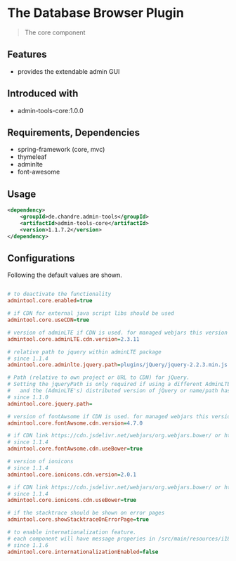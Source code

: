 # The Database Browser Plugin
> The core component


## Features
* provides the extendable admin GUI 

## Introduced with
* admin-tools-core:1.0.0

## Requirements, Dependencies
* spring-framework (core, mvc)
* thymeleaf
* adminlte
* font-awesome

## Usage

```xml
<dependency>
	<groupId>de.chandre.admin-tools</groupId>
	<artifactId>admin-tools-core</artifactId>
	<version>1.1.7.2</version>
</dependency>
```

## Configurations

Following the default values are shown.	
```ini

# to deactivate the functionality
admintool.core.enabled=true

# if CDN for external java script libs should be used
admintool.core.useCDN=true

# version of adminLTE if CDN is used. for managed webjars this version should be used.
admintool.core.adminLTE.cdn.version=2.3.11

# relative path to jquery within adminLTE package
# since 1.1.4
admintool.core.adminlte.jquery.path=plugins/jQuery/jquery-2.2.3.min.js

# Path (relative to own project or URL to CDN) for jQuery.
# Setting the jqueryPath is only required if using a different AdminLTE version than the configured one 
#   and the (AdminLTE's) distributed version of jQuery or name/path has been changed
# since 1.1.0
admintool.core.jquery.path=

# version of fontAwsome if CDN is used. for managed webjars this version should be used.
admintool.core.fontAwsome.cdn.version=4.7.0

# if CDN link https://cdn.jsdelivr.net/webjars/org.webjars.bower/ or https://cdn.jsdelivr.net/webjars/ should be used 
# since 1.1.4
admintool.core.fontAwsome.cdn.useBower=true

# version of ionicons
# since 1.1.4
admintool.core.ionicons.cdn.version=2.0.1

# if CDN link https://cdn.jsdelivr.net/webjars/org.webjars.bower/ or https://cdn.jsdelivr.net/webjars/ should be used 
# since 1.1.4
admintool.core.ionicons.cdn.useBower=true

# if the stacktrace should be shown on error pages
admintool.core.showStacktraceOnErrorPage=true

# to enable internationalization feature.
# each component will have message properies in /src/main/resources/i18n/admintool/<componentName>-messages.properties (and <componentName>-messages_en.properties)
# since 1.1.6
admintool.core.internationalizationEnabled=false
	
```
